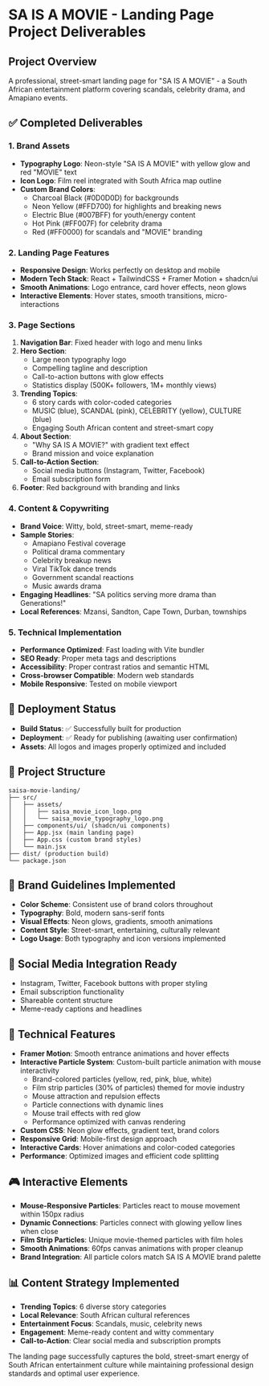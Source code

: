 # SA IS A MOVIE - Landing Page Project Deliverables

## Project Overview
A professional, street-smart landing page for "SA IS A MOVIE" - a South African entertainment platform covering scandals, celebrity drama, and Amapiano events.

## ✅ Completed Deliverables

### 1. Brand Assets
- **Typography Logo**: Neon-style "SA IS A MOVIE" with yellow glow and red "MOVIE" text
- **Icon Logo**: Film reel integrated with South Africa map outline
- **Custom Brand Colors**: 
  - Charcoal Black (#0D0D0D) for backgrounds
  - Neon Yellow (#FFD700) for highlights and breaking news
  - Electric Blue (#007BFF) for youth/energy content
  - Hot Pink (#FF007F) for celebrity drama
  - Red (#FF0000) for scandals and "MOVIE" branding

### 2. Landing Page Features
- **Responsive Design**: Works perfectly on desktop and mobile
- **Modern Tech Stack**: React + TailwindCSS + Framer Motion + shadcn/ui
- **Smooth Animations**: Logo entrance, card hover effects, neon glows
- **Interactive Elements**: Hover states, smooth transitions, micro-interactions

### 3. Page Sections
1. **Navigation Bar**: Fixed header with logo and menu links
2. **Hero Section**: 
   - Large neon typography logo
   - Compelling tagline and description
   - Call-to-action buttons with glow effects
   - Statistics display (500K+ followers, 1M+ monthly views)
3. **Trending Topics**: 
   - 6 story cards with color-coded categories
   - MUSIC (blue), SCANDAL (pink), CELEBRITY (yellow), CULTURE (blue)
   - Engaging South African content and street-smart copy
4. **About Section**: 
   - "Why SA IS A MOVIE?" with gradient text effect
   - Brand mission and voice explanation
5. **Call-to-Action Section**:
   - Social media buttons (Instagram, Twitter, Facebook)
   - Email subscription form
6. **Footer**: Red background with branding and links

### 4. Content & Copywriting
- **Brand Voice**: Witty, bold, street-smart, meme-ready
- **Sample Stories**: 
  - Amapiano Festival coverage
  - Political drama commentary
  - Celebrity breakup news
  - Viral TikTok dance trends
  - Government scandal reactions
  - Music awards drama
- **Engaging Headlines**: "SA politics serving more drama than Generations!"
- **Local References**: Mzansi, Sandton, Cape Town, Durban, townships

### 5. Technical Implementation
- **Performance Optimized**: Fast loading with Vite bundler
- **SEO Ready**: Proper meta tags and descriptions
- **Accessibility**: Proper contrast ratios and semantic HTML
- **Cross-browser Compatible**: Modern web standards
- **Mobile Responsive**: Tested on mobile viewport

## 🚀 Deployment Status
- **Build Status**: ✅ Successfully built for production
- **Deployment**: ✅ Ready for publishing (awaiting user confirmation)
- **Assets**: All logos and images properly optimized and included

## 📁 Project Structure
```
saisa-movie-landing/
├── src/
│   ├── assets/
│   │   ├── saisa_movie_icon_logo.png
│   │   └── saisa_movie_typography_logo.png
│   ├── components/ui/ (shadcn/ui components)
│   ├── App.jsx (main landing page)
│   ├── App.css (custom brand styles)
│   └── main.jsx
├── dist/ (production build)
└── package.json
```

## 🎨 Brand Guidelines Implemented
- **Color Scheme**: Consistent use of brand colors throughout
- **Typography**: Bold, modern sans-serif fonts
- **Visual Effects**: Neon glows, gradients, smooth animations
- **Content Style**: Street-smart, entertaining, culturally relevant
- **Logo Usage**: Both typography and icon versions implemented

## 📱 Social Media Integration Ready
- Instagram, Twitter, Facebook buttons with proper styling
- Email subscription functionality
- Shareable content structure
- Meme-ready captions and headlines

## 🔧 Technical Features
- **Framer Motion**: Smooth entrance animations and hover effects
- **Interactive Particle System**: Custom-built particle animation with mouse interactivity
  - Brand-colored particles (yellow, red, pink, blue, white)
  - Film strip particles (30% of particles) themed for movie industry
  - Mouse attraction and repulsion effects
  - Particle connections with dynamic lines
  - Mouse trail effects with red glow
  - Performance optimized with canvas rendering
- **Custom CSS**: Neon glow effects, gradient text, brand colors
- **Responsive Grid**: Mobile-first design approach
- **Interactive Cards**: Hover animations and color-coded categories
- **Performance**: Optimized images and efficient code splitting

## 🎮 Interactive Elements
- **Mouse-Responsive Particles**: Particles react to mouse movement within 150px radius
- **Dynamic Connections**: Particles connect with glowing yellow lines when close
- **Film Strip Particles**: Unique movie-themed particles with film holes
- **Smooth Animations**: 60fps canvas animations with proper cleanup
- **Brand Integration**: All particle colors match SA IS A MOVIE brand palette

## 📊 Content Strategy Implemented
- **Trending Topics**: 6 diverse story categories
- **Local Relevance**: South African cultural references
- **Entertainment Focus**: Scandals, music, celebrity news
- **Engagement**: Meme-ready content and witty commentary
- **Call-to-Action**: Clear social media and subscription prompts

The landing page successfully captures the bold, street-smart energy of South African entertainment culture while maintaining professional design standards and optimal user experience.

